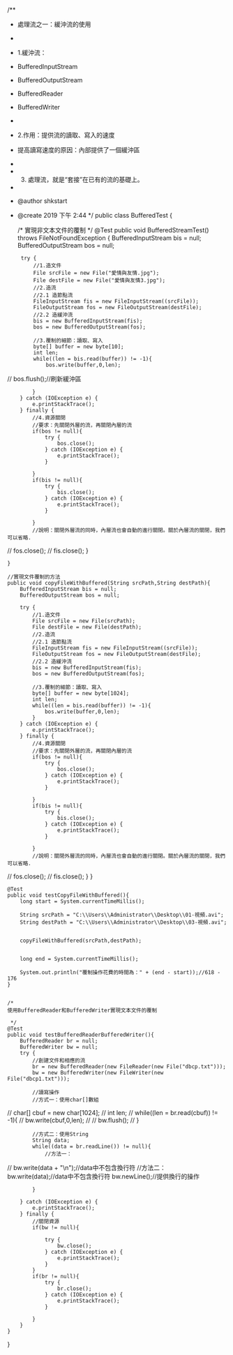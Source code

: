 ```
```
/**
 * 處理流之一：緩沖流的使用
 *
 * 1.緩沖流：
 * BufferedInputStream
 * BufferedOutputStream
 * BufferedReader
 * BufferedWriter
 *
 * 2.作用：提供流的讀取、寫入的速度
 *   提高讀寫速度的原因：內部提供了一個緩沖區
 *
 * 3. 處理流，就是“套接”在已有的流的基礎上。
 *
 * @author shkstart
 * @create 2019 下午 2:44
 */
public class BufferedTest {

    /*
    實現非文本文件的覆制
     */
    @Test
    public void BufferedStreamTest() throws FileNotFoundException {
        BufferedInputStream bis = null;
        BufferedOutputStream bos = null;

        try {
            //1.造文件
            File srcFile = new File("愛情與友情.jpg");
            File destFile = new File("愛情與友情3.jpg");
            //2.造流
            //2.1 造節點流
            FileInputStream fis = new FileInputStream((srcFile));
            FileOutputStream fos = new FileOutputStream(destFile);
            //2.2 造緩沖流
            bis = new BufferedInputStream(fis);
            bos = new BufferedOutputStream(fos);

            //3.覆制的細節：讀取、寫入
            byte[] buffer = new byte[10];
            int len;
            while((len = bis.read(buffer)) != -1){
                bos.write(buffer,0,len);

//                bos.flush();//刷新緩沖區

            }
        } catch (IOException e) {
            e.printStackTrace();
        } finally {
            //4.資源關閉
            //要求：先關閉外層的流，再關閉內層的流
            if(bos != null){
                try {
                    bos.close();
                } catch (IOException e) {
                    e.printStackTrace();
                }

            }
            if(bis != null){
                try {
                    bis.close();
                } catch (IOException e) {
                    e.printStackTrace();
                }

            }
            //說明：關閉外層流的同時，內層流也會自動的進行關閉。關於內層流的關閉，我們可以省略.
//        fos.close();
//        fis.close();
        }



    }

    //實現文件覆制的方法
    public void copyFileWithBuffered(String srcPath,String destPath){
        BufferedInputStream bis = null;
        BufferedOutputStream bos = null;

        try {
            //1.造文件
            File srcFile = new File(srcPath);
            File destFile = new File(destPath);
            //2.造流
            //2.1 造節點流
            FileInputStream fis = new FileInputStream((srcFile));
            FileOutputStream fos = new FileOutputStream(destFile);
            //2.2 造緩沖流
            bis = new BufferedInputStream(fis);
            bos = new BufferedOutputStream(fos);

            //3.覆制的細節：讀取、寫入
            byte[] buffer = new byte[1024];
            int len;
            while((len = bis.read(buffer)) != -1){
                bos.write(buffer,0,len);
            }
        } catch (IOException e) {
            e.printStackTrace();
        } finally {
            //4.資源關閉
            //要求：先關閉外層的流，再關閉內層的流
            if(bos != null){
                try {
                    bos.close();
                } catch (IOException e) {
                    e.printStackTrace();
                }

            }
            if(bis != null){
                try {
                    bis.close();
                } catch (IOException e) {
                    e.printStackTrace();
                }

            }
            //說明：關閉外層流的同時，內層流也會自動的進行關閉。關於內層流的關閉，我們可以省略.
//        fos.close();
//        fis.close();
        }
    }

    @Test
    public void testCopyFileWithBuffered(){
        long start = System.currentTimeMillis();

        String srcPath = "C:\\Users\\Administrator\\Desktop\\01-視頻.avi";
        String destPath = "C:\\Users\\Administrator\\Desktop\\03-視頻.avi";


        copyFileWithBuffered(srcPath,destPath);


        long end = System.currentTimeMillis();

        System.out.println("覆制操作花費的時間為：" + (end - start));//618 - 176
    }


    /*
    使用BufferedReader和BufferedWriter實現文本文件的覆制

     */
    @Test
    public void testBufferedReaderBufferedWriter(){
        BufferedReader br = null;
        BufferedWriter bw = null;
        try {
            //創建文件和相應的流
            br = new BufferedReader(new FileReader(new File("dbcp.txt")));
            bw = new BufferedWriter(new FileWriter(new File("dbcp1.txt")));

            //讀寫操作
            //方式一：使用char[]數組
//            char[] cbuf = new char[1024];
//            int len;
//            while((len = br.read(cbuf)) != -1){
//                bw.write(cbuf,0,len);
//    //            bw.flush();
//            }

            //方式二：使用String
            String data;
            while((data = br.readLine()) != null){
                //方法一：
//                bw.write(data + "\n");//data中不包含換行符
                //方法二：
                bw.write(data);//data中不包含換行符
                bw.newLine();//提供換行的操作

            }

        } catch (IOException e) {
            e.printStackTrace();
        } finally {
            //關閉資源
            if(bw != null){

                try {
                    bw.close();
                } catch (IOException e) {
                    e.printStackTrace();
                }
            }
            if(br != null){
                try {
                    br.close();
                } catch (IOException e) {
                    e.printStackTrace();
                }

            }
        }
    }
}
```